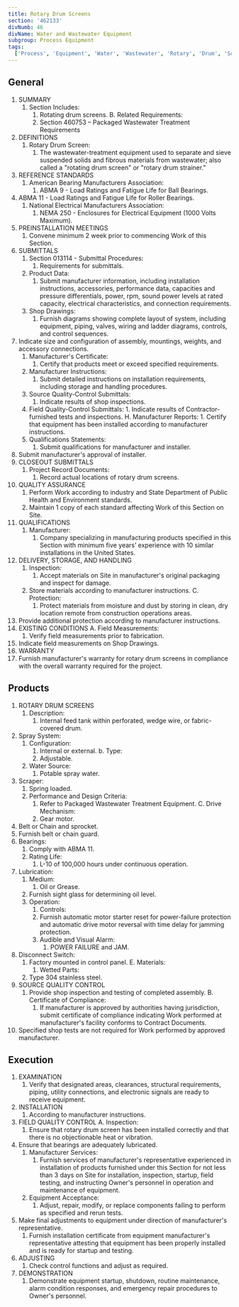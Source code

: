 ```yaml
---
title: Rotary Drum Screens
section: '462133'
divNumb: 46
divName: Water and Wastewater Equipment
subgroup: Process Equipment
tags:
  ['Process', 'Equipment', 'Water', 'Wastewater', 'Rotary', 'Drum', 'Screens']
---
```


## General

1. SUMMARY
   1. Section Includes:
      1. Rotating drum screens. B. Related Requirements:
      1. Section 460753 – Packaged Wastewater Treatment Requirements
2. DEFINITIONS
   1. Rotary Drum Screen:
      1. The wastewater-treatment equipment used to separate and sieve suspended solids and fibrous materials from wastewater; also called a "rotating drum screen" or "rotary drum strainer."
3. REFERENCE STANDARDS
   1. American Bearing Manufacturers Association:
      1. ABMA 9 - Load Ratings and Fatigue Life for Ball Bearings.
4. ABMA 11 - Load Ratings and Fatigue Life for Roller Bearings.
   1. National Electrical Manufacturers Association:
      1. NEMA 250 - Enclosures for Electrical Equipment (1000 Volts Maximum).
5. PREINSTALLATION MEETINGS
   1. Convene minimum 2 week prior to commencing Work of this Section.
6. SUBMITTALS
   1. Section 013114 - Submittal Procedures:
      1. Requirements for submittals.
   1. Product Data:
      1. Submit manufacturer information, including installation instructions, accessories, performance data, capacities and pressure differentials, power, rpm, sound power levels at rated capacity, electrical characteristics, and connection requirements.
   1. Shop Drawings:
      1. Furnish diagrams showing complete layout of system, including equipment, piping, valves, wiring and ladder diagrams, controls, and control sequences.
7. Indicate size and configuration of assembly, mountings, weights, and accessory connections.
   1. Manufacturer's Certificate:
      1. Certify that products meet or exceed specified requirements.
   1. Manufacturer Instructions:
      1. Submit detailed instructions on installation requirements, including storage and handling procedures.
   1. Source Quality-Control Submittals:
      1. Indicate results of shop inspections.
   1. Field Quality-Control Submittals: 1. Indicate results of Contractor-furnished tests and inspections. H. Manufacturer Reports: 1. Certify that equipment has been installed according to manufacturer
      instructions.
   1. Qualifications Statements:
      1. Submit qualifications for manufacturer and installer.
8. Submit manufacturer's approval of installer.
9. CLOSEOUT SUBMITTALS
   1. Project Record Documents:
      1. Record actual locations of rotary drum screens.
10. QUALITY ASSURANCE
    1. Perform Work according to industry and State Department of Public Health and Environment standards.
    1. Maintain 1 copy of each standard affecting Work of this Section on Site.
11. QUALIFICATIONS
    1. Manufacturer:
       1. Company specializing in manufacturing products specified in this Section with minimum five years’ experience with 10 similar installations in the United States.
12. DELIVERY, STORAGE, AND HANDLING
    1. Inspection:
       1. Accept materials on Site in manufacturer's original packaging and inspect for damage.
    1. Store materials according to manufacturer instructions. C. Protection:
       1. Protect materials from moisture and dust by storing in clean, dry location remote from construction operations areas.
13. Provide additional protection according to manufacturer instructions.
14. EXISTING CONDITIONS A. Field Measurements:
    1. Verify field measurements prior to fabrication.
15. Indicate field measurements on Shop Drawings.
16. WARRANTY
17. Furnish manufacturer's warranty for rotary drum screens in compliance with the overall warranty required for the project.

## Products

1. ROTARY DRUM SCREENS
   1. Description:
      1. Internal feed tank within perforated, wedge wire, or fabric-covered drum.
2. Spray System:
   1. Configuration:
      1. Internal or external. b. Type:
      1. Adjustable.
   1. Water Source:
      1. Potable spray water.
3. Scraper:
   1. Spring loaded.
   1. Performance and Design Criteria:
      1. Refer to Packaged Wastewater Treatment Equipment. C. Drive Mechanism:
      1. Gear motor.
4. Belt or Chain and sprocket.
5. Furnish belt or chain guard.
6. Bearings:
   1. Comply with ABMA 11.
   1. Rating Life:
      1. L-10 of 100,000 hours under continuous operation.
7. Lubrication:
   1. Medium:
      1. Oil or Grease.
   1. Furnish sight glass for determining oil level.
   1. Operation:
      1. Controls:
      1. Furnish automatic motor starter reset for power-failure protection and automatic drive motor reversal with time delay for jamming protection.
      1. Audible and Visual Alarm:
         1. POWER FAILURE and JAM.
8. Disconnect Switch:
   1. Factory mounted in control panel. E. Materials:
      1. Wetted Parts:
   1. Type 304 stainless steel.
9. SOURCE QUALITY CONTROL
   1. Provide shop inspection and testing of completed assembly. B. Certificate of Compliance:
      1. If manufacturer is approved by authorities having jurisdiction, submit certificate of compliance indicating Work performed at manufacturer's facility conforms to Contract Documents.
10. Specified shop tests are not required for Work performed by approved manufacturer.

## Execution

1. EXAMINATION
   1. Verify that designated areas, clearances, structural requirements, piping, utility connections, and electronic signals are ready to receive equipment.
2. INSTALLATION
   1. According to manufacturer instructions.
3. FIELD QUALITY CONTROL A. Inspection:
   1. Ensure that rotary drum screen has been installed correctly and that there is no objectionable heat or vibration.
4. Ensure that bearings are adequately lubricated.
   1. Manufacturer Services:
      1. Furnish services of manufacturer's representative experienced in installation of products furnished under this Section for not less than 3 days on Site for installation, inspection, startup, field testing, and instructing Owner's personnel in operation and maintenance of equipment.
   1. Equipment Acceptance:
      1. Adjust, repair, modify, or replace components failing to perform as specified and rerun tests.
5. Make final adjustments to equipment under direction of manufacturer's representative.
   1. Furnish installation certificate from equipment manufacturer's representative attesting that equipment has been properly installed and is ready for startup and testing.
6. ADJUSTING
   1. Check control functions and adjust as required.
7. DEMONSTRATION
   1. Demonstrate equipment startup, shutdown, routine maintenance, alarm condition responses, and emergency repair procedures to Owner's personnel.
